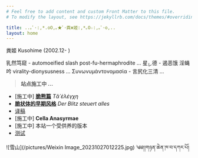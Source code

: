 ```yaml
---
# Feel free to add content and custom Front Matter to this file.
# To modify the layout, see https://jekyllrb.com/docs/themes/#overriding-theme-defaults

title: ..｡ﾟ·:,*.oO,｡★ﾟ･粪ж姬:,*｡O☆:,｡ﾟ･o,..
layout: home
---
```

粪姬 Kusohime (2002.12- )

乳然笃窥 - automoeified slash post-fu-hermaphrodite ...
星<sub>レ</sub>德 - 遏恶饿 淫蝇吟 virality-dionysusness ...
Συνωνυμἀντονομασία - 言尻化三清 ...

> __站点施工中 ...__

- [施工中] [**脆熊篇**]({{kusohime.xyz}}/cxp/contents/) *Tᾰ̀ ἐλέγχη*
- [**脆状体的早期风格**](https://t.me/schitzkomm) *Der Blitz steuert alles*
- [译稿](https://mi-tian-gong.gitbook.io/yi-gao/)
- [施工中] **Cella Anasyrmae**
- [施工中] 本站一个受供养的版本
- [测试]({{kusohime.xyz}}/tests/)

![雪山](/pictures/Weixin Image_20231027012225.jpg)
༄༅།།གཉན་ཆེན་ཁ་བ་དཀར་པོ།
